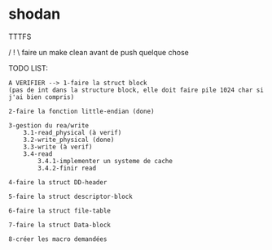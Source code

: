 # shodan

TTTFS

/ ! \ faire un make clean avant de push quelque chose

TODO LIST:

    A VERIFIER --> 1-faire la struct block 
    (pas de int dans la structure block, elle doit faire pile 1024 char si j'ai bien compris)

    2-faire la fonction little-endian (done)

    3-gestion du rea/write 
        3.1-read_physical (à verif)
        3.2-write_physical (done)
        3.3-write (à verif)
        3.4-read 
            3.4.1-implementer un systeme de cache
            3.4.2-finir read

    4-faire la struct DD-header

    5-faire la struct descriptor-block

    6-faire la struct file-table

    7-faire la struct Data-block

    8-créer les macro demandées 